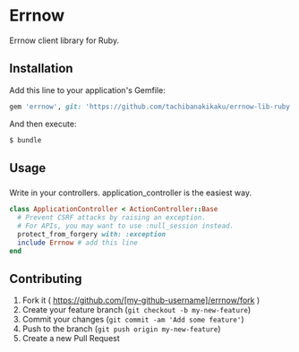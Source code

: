 # Errnow

Errnow client library for Ruby.

## Installation

Add this line to your application's Gemfile:

```ruby
gem 'errnow', git: 'https://github.com/tachibanakikaku/errnow-lib-ruby.git'
```

And then execute:

```bash
$ bundle
```

## Usage

#####

Write in your controllers. application_controller is the easiest way.

```ruby
class ApplicationController < ActionController::Base
  # Prevent CSRF attacks by raising an exception.
  # For APIs, you may want to use :null_session instead.
  protect_from_forgery with: :exception
  include Errnow # add this line
end
```

## Contributing

1. Fork it ( https://github.com/[my-github-username]/errnow/fork )
2. Create your feature branch (`git checkout -b my-new-feature`)
3. Commit your changes (`git commit -am 'Add some feature'`)
4. Push to the branch (`git push origin my-new-feature`)
5. Create a new Pull Request
